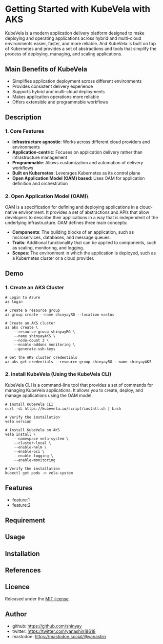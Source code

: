 # Getting Started with KubeVela with AKS

KubeVela is a modern application delivery platform designed to make deploying and operating applications across hybrid and multi-cloud environments easier, faster, and more reliable.
And KubeVela is built on top of Kubernetes and provides a set of abstractions and tools that simplify the process of deploying, managing, and scaling applications.

## Main Benefits of KubeVela
- Simplifies application deployment across different environments
- Provides consistent delivery experience
- Supports hybrid and multi-cloud deployments
- Makes application operations more reliable
- Offers extensible and programmable workflows

## Description

### 1. Core Features

- **Infrastructure agnostic**: Works across different cloud providers and environments
- **Application-centric**: Focuses on application delivery rather than infrastructure management
- **Programmable**: Allows customization and automation of delivery workflows
- **Built on Kubernetes**: Leverages Kubernetes as its control plane
- **Open Application Model (OAM) based**: Uses OAM for application definition and orchestration

### 2. Open Application Model (OAM)\
OAM is a specification for defining and deploying applications in a cloud-native environment. It provides a set of abstractions and APIs that allow developers to describe their applications in a way that is independent of the underlying infrastructure.
OAM defines three main concepts:
- **Components**: The building blocks of an application, such as microservices, databases, and message queues.
- **Traits**: Additional functionality that can be applied to components, such as scaling, monitoring, and logging.
- **Scopes**: The environment in which the application is deployed, such as a Kubernetes cluster or a cloud provider.

## Demo

### 1. Create an AKS Cluster

```fish
# Login to Azure
az login

# Create a resource group
az group create --name shinyayRG --location eastus

# Create an AKS cluster
az aks create \
    --resource-group shinyayRG \
    --name shinyayAKS \
    --node-count 3 \
    --enable-addons monitoring \
    --generate-ssh-keys

# Get the AKS cluster credentials
az aks get-credentials --resource-group shinyayRG --name shinyayAKS
```

### 2. Install KubeVela (Using the KubeVela CLI)
KubeVela CLI is a command-line tool that provides a set of commands for managing KubeVela applications. It allows you to create, deploy, and manage applications using the OAM model.

```fish
# Install KubeVela CLI
curl -sL https://kubevela.io/script/install.sh | bash

# Verify the installation
vela version

# Install KubeVela on AKS
vela install \
    --namespace vela-system \
    --cluster-local \
    --enable-helm \
    --enable-oci \
    --enable-logging \
    --enable-monitoring

# Verify the installation
kubectl get pods -n vela-system
```

## Features

- feature:1
- feature:2

## Requirement

## Usage

## Installation

## References

## Licence

Released under the [MIT license](https://gist.githubusercontent.com/shinyay/56e54ee4c0e22db8211e05e70a63247e/raw/f3ac65a05ed8c8ea70b653875ccac0c6dbc10ba1/LICENSE)

## Author

- github: <https://github.com/shinyay>
- twitter: <https://twitter.com/yanashin18618>
- mastodon: <https://mastodon.social/@yanashin>
